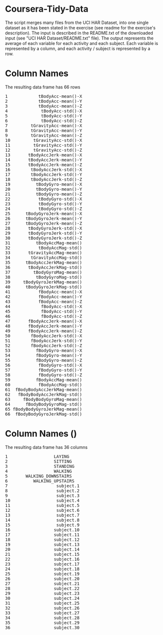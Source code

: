 # Coursera-Tidy-Data

The script merges many files from the UCI HAR Dataset, into one single dataset as it has been stated in the exercise (see readme for the exercise's description).
The input is described in the README.txt of the downloaded input (see "UCI HAR Dataset/README.txt" file).
The output represents the average of each variable for each activity and each subject. Each variable is represented by a column, and each activity / subject is represented by a row. 

# Column Names 
The resulting data frame has 66 rows
<pre>
1            tBodyAcc-mean()-X
2            tBodyAcc-mean()-Y
3            tBodyAcc-mean()-Z
4             tBodyAcc-std()-X
5             tBodyAcc-std()-Y
6             tBodyAcc-std()-Z
7         tGravityAcc-mean()-X
8         tGravityAcc-mean()-Y
9         tGravityAcc-mean()-Z
10         tGravityAcc-std()-X
11         tGravityAcc-std()-Y
12         tGravityAcc-std()-Z
13       tBodyAccJerk-mean()-X
14       tBodyAccJerk-mean()-Y
15       tBodyAccJerk-mean()-Z
16        tBodyAccJerk-std()-X
17        tBodyAccJerk-std()-Y
18        tBodyAccJerk-std()-Z
19          tBodyGyro-mean()-X
20          tBodyGyro-mean()-Y
21          tBodyGyro-mean()-Z
22           tBodyGyro-std()-X
23           tBodyGyro-std()-Y
24           tBodyGyro-std()-Z
25      tBodyGyroJerk-mean()-X
26      tBodyGyroJerk-mean()-Y
27      tBodyGyroJerk-mean()-Z
28       tBodyGyroJerk-std()-X
29       tBodyGyroJerk-std()-Y
30       tBodyGyroJerk-std()-Z
31          tBodyAccMag-mean()
32           tBodyAccMag-std()
33       tGravityAccMag-mean()
34        tGravityAccMag-std()
35      tBodyAccJerkMag-mean()
36       tBodyAccJerkMag-std()
37         tBodyGyroMag-mean()
38          tBodyGyroMag-std()
39     tBodyGyroJerkMag-mean()
40      tBodyGyroJerkMag-std()
41           fBodyAcc-mean()-X
42           fBodyAcc-mean()-Y
43           fBodyAcc-mean()-Z
44            fBodyAcc-std()-X
45            fBodyAcc-std()-Y
46            fBodyAcc-std()-Z
47       fBodyAccJerk-mean()-X
48       fBodyAccJerk-mean()-Y
49       fBodyAccJerk-mean()-Z
50        fBodyAccJerk-std()-X
51        fBodyAccJerk-std()-Y
52        fBodyAccJerk-std()-Z
53          fBodyGyro-mean()-X
54          fBodyGyro-mean()-Y
55          fBodyGyro-mean()-Z
56           fBodyGyro-std()-X
57           fBodyGyro-std()-Y
58           fBodyGyro-std()-Z
59          fBodyAccMag-mean()
60           fBodyAccMag-std()
61  fBodyBodyAccJerkMag-mean()
62   fBodyBodyAccJerkMag-std()
63     fBodyBodyGyroMag-mean()
64      fBodyBodyGyroMag-std()
65 fBodyBodyGyroJerkMag-mean()
66  fBodyBodyGyroJerkMag-std()
</pre>

# Column Names ()
The resulting data frame has 36 columns
<pre>
1                  LAYING
2                  SITTING 
3                  STANDING
4                  WALKING
5       WALKING_DOWNSTAIRS
6          WALKING_UPSTAIRS
7                   subject.1
8                   subject.2
9                   subject.3
10                  subject.4
11                  subject.5
12                  subject.6
13                  subject.7
14                  subject.8
15                  subject.9
16                 subject.10
17                 subject.11
18                 subject.12
19                 subject.13
20                 subject.14
21                 subject.15
22                 subject.16
23                 subject.17
24                 subject.18
25                 subject.19
26                 subject.20
27                 subject.21
28                 subject.22
29                 subject.23
30                 subject.24
31                 subject.25
32                 subject.26
33                 subject.27
34                 subject.28
35                 subject.29
36                 subject.30
</pre>
